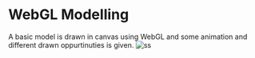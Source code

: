 # WebGL Modelling
A basic model is drawn in canvas using WebGL and some animation and different drawn oppurtinuties is given.
![ss](https://user-images.githubusercontent.com/61596145/116294647-e0059400-a7a0-11eb-8dfb-9fe301631ea8.png)
